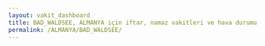 ```yaml
---
layout: vakit_dashboard
title: BAD_WALDSEE, ALMANYA için iftar, namaz vakitleri ve hava durumu - ilçe/eyalet seç
permalink: /ALMANYA/BAD_WALDSEE/
---
```


<script type="text/javascript">
  var GLOBAL_COUNTRY = 'ALMANYA';
  var GLOBAL_CITY = 'BAD_WALDSEE';
  var GLOBAL_STATE = '';
  var lat = 72;
  var lon = 21;
</script>

